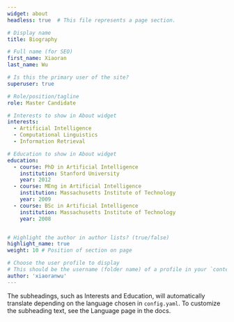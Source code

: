 ```yaml
---
widget: about
headless: true  # This file represents a page section.

# Display name
title: Biography

# Full name (for SEO)
first_name: Xiaoran
last_name: Wu

# Is this the primary user of the site?
superuser: true

# Role/position/tagline
role: Master Candidate

# Interests to show in About widget
interests:
  - Artificial Intelligence
  - Computational Linguistics
  - Information Retrieval

# Education to show in About widget
education:
  - course: PhD in Artificial Intelligence
    institution: Stanford University
    year: 2012
  - course: MEng in Artificial Intelligence
    institution: Massachusetts Institute of Technology
    year: 2009
  - course: BSc in Artificial Intelligence
    institution: Massachusetts Institute of Technology
    year: 2008


# Highlight the author in author lists? (true/false)
highlight_name: true
weight: 10 # Position of section on page

# Choose the user profile to display
# This should be the username (folder name) of a profile in your `content/authors/` folder.
author: 'xiaoranwu'
---
```


The subheadings, such as Interests and Education, will automatically translate depending on the language chosen in `config.yaml`. To customize the subheading text, see the Language page in the docs.
